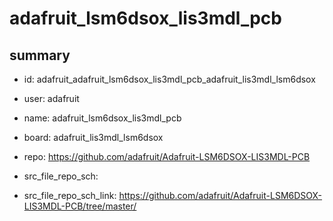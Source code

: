 # adafruit_lsm6dsox_lis3mdl_pcb
 
## summary 
* id: adafruit_adafruit_lsm6dsox_lis3mdl_pcb_adafruit_lis3mdl_lsm6dsox
* user: adafruit
* name: adafruit_lsm6dsox_lis3mdl_pcb
* board: adafruit_lis3mdl_lsm6dsox
* repo: https://github.com/adafruit/Adafruit-LSM6DSOX-LIS3MDL-PCB



* src_file_repo_sch: 
* src_file_repo_sch_link: https://github.com/adafruit/Adafruit-LSM6DSOX-LIS3MDL-PCB/tree/master/




